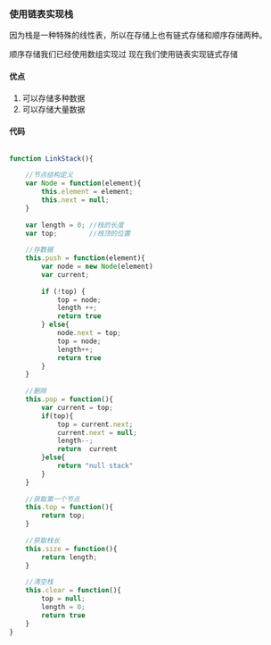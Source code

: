 ### 使用链表实现栈

因为栈是一种特殊的线性表，所以在存储上也有链式存储和顺序存储两种。

顺序存储我们已经使用数组实现过
现在我们使用链表实现链式存储

#### 优点
1. 可以存储多种数据
2. 可以存储大量数据

#### 代码

``` JavaScript

function LinkStack(){
	
	//节点结构定义
	var Node = function(element){
		this.element = element;
		this.next = null;
	}
	
	var length = 0; //栈的长度
	var top;		//栈顶的位置
	
	//存数据
	this.push = function(element){
		var node = new Node(element)
		var current;
		
		if (!top) {
			top = node;
			length ++;
			return true
		} else{
			node.next = top;
			top = node;
			length++;
			return true
		}
	}
	
	//删除
	this.pop = function(){
		var current = top;
		if(top){
			top = current.next;
			current.next = null;
			length--;
			return  current
		}else{
			return "null stack"
		}
	}
	
	//获取第一个节点
	this.top = function(){
		return top;
	}
	
	//获取栈长
	this.size = function(){
		return length;
	}
	
	//清空栈
	this.clear = function(){
		top = null;
		length = 0;
		return true
	}
}

```